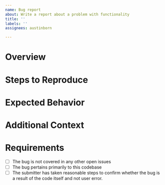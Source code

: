 ```yaml
---
name: Bug report
about: Write a report about a problem with functionality
title: ''
labels: ''
assignees: austinborn

---
```


# Overview
<!--- Give a brief overview of the bug or issue. -->

# Steps to Reproduce
<!--- Explain how testers can reproduce the issue. Be as specific as reasonably possible about your local environment and relevant setup configuration. -->

# Expected Behavior
<!--- Did you expect a particular functionality different from what was observed? -->

# Additional Context
<!--- Please provide any other details that can aid in the resolution of the issue, including any screenshots, sample code snippets, or sequences of commands to test. -->

# Requirements
- [ ] The bug is not covered in any other open issues
- [ ] The bug pertains primarily to this codebase
- [ ] The submitter has taken reasonable steps to confirm whether the bug is a result of the code itself and not user error.
